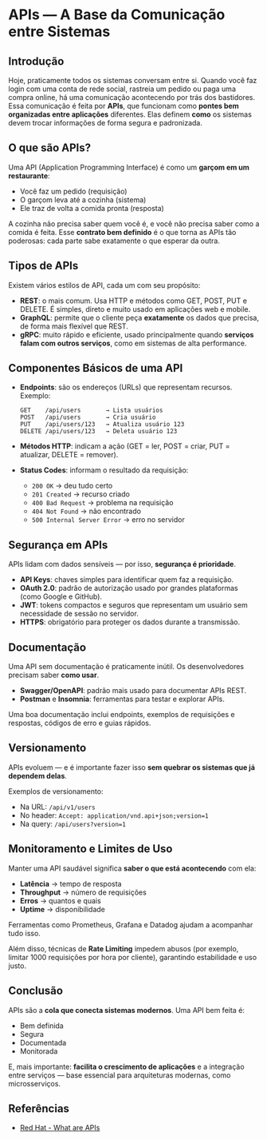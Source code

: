 # APIs — A Base da Comunicação entre Sistemas

## Introdução

Hoje, praticamente todos os sistemas conversam entre si. Quando você faz login com uma conta de rede social, rastreia um pedido ou paga uma compra online, há uma comunicação acontecendo por trás dos bastidores.  
Essa comunicação é feita por **APIs**, que funcionam como **pontes bem organizadas entre aplicações** diferentes. Elas definem **como** os sistemas devem trocar informações de forma segura e padronizada.

## O que são APIs?

Uma API (Application Programming Interface) é como um **garçom em um restaurante**:
- Você faz um pedido (requisição)
- O garçom leva até a cozinha (sistema)
- Ele traz de volta a comida pronta (resposta)

A cozinha não precisa saber quem você é, e você não precisa saber como a comida é feita. Esse **contrato bem definido** é o que torna as APIs tão poderosas: cada parte sabe exatamente o que esperar da outra.

## Tipos de APIs

Existem vários estilos de API, cada um com seu propósito:

- **REST**: o mais comum. Usa HTTP e métodos como GET, POST, PUT e DELETE. É simples, direto e muito usado em aplicações web e mobile.  
- **GraphQL**: permite que o cliente peça **exatamente** os dados que precisa, de forma mais flexível que REST.  
- **gRPC**: muito rápido e eficiente, usado principalmente quando **serviços falam com outros serviços**, como em sistemas de alta performance.

## Componentes Básicos de uma API

- **Endpoints**: são os endereços (URLs) que representam recursos.  
  Exemplo:  
  ```
  GET    /api/users       → Lista usuários  
  POST   /api/users       → Cria usuário  
  PUT    /api/users/123   → Atualiza usuário 123  
  DELETE /api/users/123   → Deleta usuário 123
  ```

- **Métodos HTTP**: indicam a ação (GET = ler, POST = criar, PUT = atualizar, DELETE = remover).

- **Status Codes**: informam o resultado da requisição:  
  - `200 OK` → deu tudo certo  
  - `201 Created` → recurso criado  
  - `400 Bad Request` → problema na requisição  
  - `404 Not Found` → não encontrado  
  - `500 Internal Server Error` → erro no servidor

## Segurança em APIs

APIs lidam com dados sensíveis — por isso, **segurança é prioridade**.

- **API Keys**: chaves simples para identificar quem faz a requisição.  
- **OAuth 2.0**: padrão de autorização usado por grandes plataformas (como Google e GitHub).  
- **JWT**: tokens compactos e seguros que representam um usuário sem necessidade de sessão no servidor.  
- **HTTPS**: obrigatório para proteger os dados durante a transmissão.

## Documentação

Uma API sem documentação é praticamente inútil. Os desenvolvedores precisam saber **como usar**.

- **Swagger/OpenAPI**: padrão mais usado para documentar APIs REST.  
- **Postman** e **Insomnia**: ferramentas para testar e explorar APIs.  

Uma boa documentação inclui endpoints, exemplos de requisições e respostas, códigos de erro e guias rápidos.

## Versionamento

APIs evoluem — e é importante fazer isso **sem quebrar os sistemas que já dependem delas**.

Exemplos de versionamento:
- Na URL: `/api/v1/users`
- No header: `Accept: application/vnd.api+json;version=1`
- Na query: `/api/users?version=1`

## Monitoramento e Limites de Uso

Manter uma API saudável significa **saber o que está acontecendo** com ela:
- **Latência** → tempo de resposta
- **Throughput** → número de requisições
- **Erros** → quantos e quais
- **Uptime** → disponibilidade

Ferramentas como Prometheus, Grafana e Datadog ajudam a acompanhar tudo isso.

Além disso, técnicas de **Rate Limiting** impedem abusos (por exemplo, limitar 1000 requisições por hora por cliente), garantindo estabilidade e uso justo.

## Conclusão

APIs são a **cola que conecta sistemas modernos**. Uma API bem feita é:
- Bem definida
- Segura
- Documentada
- Monitorada

E, mais importante: **facilita o crescimento de aplicações** e a integração entre serviços — base essencial para arquiteturas modernas, como microsserviços.

## Referências

- [Red Hat - What are APIs](https://www.redhat.com/pt-br/topics/api/what-are-application-programming-interfaces)